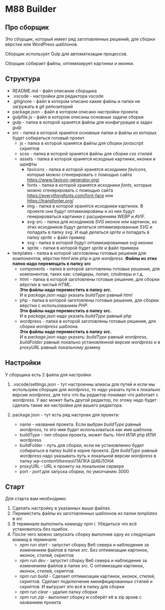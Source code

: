 # M88 Builder

## Про сборщик

Это сборщик, который имеет ряд заготовленных решений, для сборки вёрстки или WordPress шаблонов.

Сборщик использует Gulp для автоматизации процессов.

Сборщик собирает файлы, оптимизирует картинки и иконки.

## Структура

- README.md - файл описание сборщика
- .vscode - настройки для редактора vscode
- .gitignore - файл в котором описано какие файлы и папки не загружать в _git_ репозиторий
- package.json - файл в котором описано настройки проекта
- gulpfile.js - файл в котором описаны основные задачи сборки
- gulp - папка в которой хранятся файлы для конфигурации и задач _gulp_
- src - папка в которой хранятся основные папки и файлы из которых будет собираться готовый проект
  - js - папка в которой хранятся файлы для сборки _javascript_ скриптов
  - scss - папка в которой хранятся файлы для сборки _css_ стилей
  - assets - папка в которой хранятся исходные картинки, иконки и шрифты
    - favicons - папка в которой хранятся исходники _favicons_, которые можно сгенерировать с помощью сайта https://www.favicon-generator.org/
    - fonts - папка в которой хранятся исходники _fonts_, которые можно сгенерировать с помощью сайта https://everythingfonts.com/font-face или https://transfonter.org/
    - img - папка в которой хранятся исходники картинок. В проекте они будут оптимизированы и из них будут генерироваться картинки с расширениям _WEBP_ и _AVIF_.
    - svg-src - папка для исходников _SVG_ иконок или картинок, из этих исходников будут делаться оптимизированные _SVG_ и попадать в папку _svg_. И ещё делаться _sprite_ и попадать в папку _sprite_ + файл пример
    - svg - папка в которой будут оптимизированные _svg_ иконки
    - sprite - папки в которой будет _sprite_ и файл примера
- templates - папка в которой заготовлены готовые решения для: компонентов, вёрстки _html_ или _php_ и для _wordpress_. **Файлы из этих папок надо перемещать в папку _src_**
  - components - папка в которой заготовлены готовые решения, для компонентов, таких как: слайдеры, попап, спойлеры и т.д.
  - html - папка в которой заготовлены готовые решения, для сборки вёрстки в чистый _HTML_.<br>
    **Эти файлы надо переместить в папку _src_.**<br>
    И в _package.json_ надо указать _buildType_ равный _html_
  - php - папка в которой заготовлены готовые решения, для сборки вёрстки c использованием _PHP_.<br>
    **Эти файлы надо переместить в папку _src_.**<br>
    И в _package.json_ надо указать _buildType_ равный _php_
  - wordpress - папка в которой заготовлены готовые решения, для сборки _wordpress_ шаблона.<br>
    **Эти файлы надо переместить в папку _src_.**<br>
    И в _package.json_ надо указать: _buildType_ равный _wordpress_, _buildFolder_ равный локально установленной версии _wordpress_ и в _proxyURL_ равный локальному домену

## Настройки

У сборщика есть 2 файла для настройки

1. .vscode/settings.json - тут настроенны алиасы для путей и если мы используем сборщик для _wordpress_, то надо указать пути к локально версии _wordpress_, для того что бы редактор понимал что работает с _wordpress_. У вас может быть другой редактор, по этому надо будет сделать такие же настройки для вашего редактора.

2. package.json - тут есть ряд настроек для проекта:
   - name - название проекта. Если выбран _buildType_ равный _wordpress_, то это имя будет использоваться как имя шаблона.
   - buildType - тип сборки проекта, может быть: html ИЛИ php ИЛИ wordpress
   - buildFolder - путь для сборки, если не установленно будет собираться в папку build в корне проекта. Для _buildType_ равный _wordpress_ надо указывать путь к локальной версии _wordpress_ в папку _wp-content\themes\ПАПКА ШАБЛОНА_
   - proxyURL - URL к проекту на локальном сервере
   - port - _port_ для запуска сборки, по умолчанию 3000

## Старт

Для старта вам необходимо:

1. Сделать настройку в указанных выше файлах.
2. Переместить файлы из заготовленных шаблонов из папки _templates_ в _src_
3. В терминале выполнить команду _npm i_. Убедиться что всё установилось без ошибок.
4. После чего можно запускать сборку выполнив одну из следующих команд в терминале:
   - _npm run start_ - запустит сборку Веб севера и наблюдение за изменением файлов в папке _src_. Без оптимизации картинок, иконок, стилей, скриптов
   - _npm run dev_ - запустит сборку Веб севера и наблюдение за изменением файлов в папке _src_. С оптимизации картинок, иконок, стилей, скриптов
   - _npm run build_ - Сделает оптимизации картинок, иконок, стилей, скриптов. Сделает подключение минифицированных стилей и скриптов. И выгрузит это всё в папку для сборки
   - _npm run clear_ - удалил папку сборки
   - _npm run zip_ - выполнит сборку и соберёт её в zip архив с названием проекта

